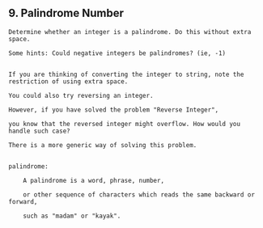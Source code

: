 ## 9\. Palindrome Number

    Determine whether an integer is a palindrome. Do this without extra space.
    
    Some hints: Could negative integers be palindromes? (ie, -1)
    
    
    If you are thinking of converting the integer to string, note the restriction of using extra space.
    
    You could also try reversing an integer. 
    
    However, if you have solved the problem "Reverse Integer",
    
    you know that the reversed integer might overflow. How would you handle such case?
    
    There is a more generic way of solving this problem.
    
    
    palindrome:
    
        A palindrome is a word, phrase, number, 
        
        or other sequence of characters which reads the same backward or forward,
        
        such as "madam" or "kayak".
